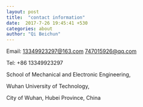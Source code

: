 ```yaml
---
layout: post
title:  "contact information"
date:  2017-7-26 19:45:41 +530
categories: about
author: "Qi Beichun"
---
```

Email: 13349923297@163.com          747015926@qq.com

Tel: +86 13349923297


School of Mechanical and Electronic Engineering,

Wuhan University of Technology,

City of Wuhan, Hubei Province, China
